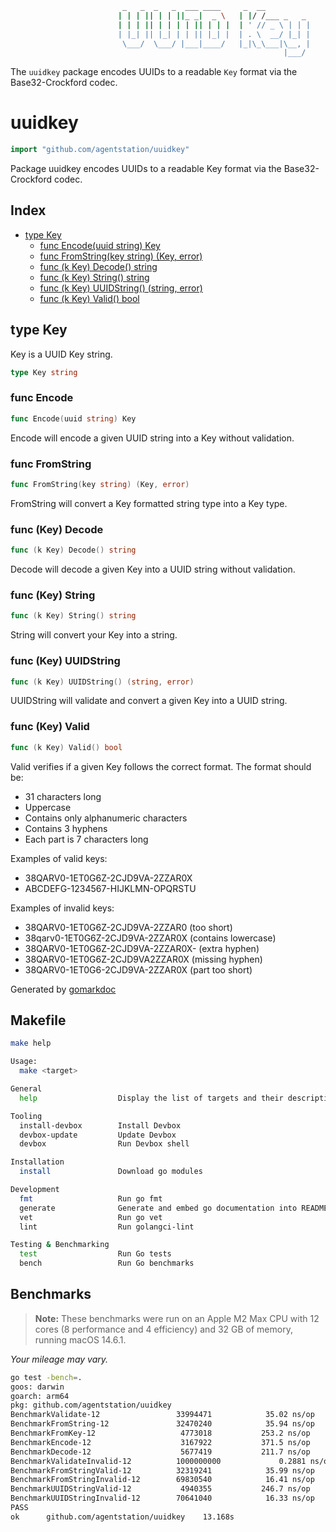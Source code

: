 ```sh
                         _   _  _   _  ___ ____     _  __          
                        | | | || | | ||_ _|  _ \   | |/ /___ _   _ 
                        | | | || | | | | || | | |  | ' // _ \ | | |
                        | |_| || |_| | | || |_| |  | . \  __/ |_| |
                         \___/  \___/ |___|____/   |_|\_\___|\__, |
                                                             |___/ 
```

The `uuidkey` package encodes UUIDs to a readable `Key` format via the Base32-Crockford codec.

<!-- gomarkdoc:embed:start -->

<!-- Code generated by gomarkdoc. DO NOT EDIT -->

# uuidkey

```go
import "github.com/agentstation/uuidkey"
```

Package uuidkey encodes UUIDs to a readable Key format via the Base32\-Crockford codec.

## Index

- [type Key](<#Key>)
  - [func Encode\(uuid string\) Key](<#Encode>)
  - [func FromString\(key string\) \(Key, error\)](<#FromString>)
  - [func \(k Key\) Decode\(\) string](<#Key.Decode>)
  - [func \(k Key\) String\(\) string](<#Key.String>)
  - [func \(k Key\) UUIDString\(\) \(string, error\)](<#Key.UUIDString>)
  - [func \(k Key\) Valid\(\) bool](<#Key.Valid>)


<a name="Key"></a>
## type Key

Key is a UUID Key string.

```go
type Key string
```

<a name="Encode"></a>
### func Encode

```go
func Encode(uuid string) Key
```

Encode will encode a given UUID string into a Key without validation.

<a name="FromString"></a>
### func FromString

```go
func FromString(key string) (Key, error)
```

FromString will convert a Key formatted string type into a Key type.

<a name="Key.Decode"></a>
### func \(Key\) Decode

```go
func (k Key) Decode() string
```

Decode will decode a given Key into a UUID string without validation.

<a name="Key.String"></a>
### func \(Key\) String

```go
func (k Key) String() string
```

String will convert your Key into a string.

<a name="Key.UUIDString"></a>
### func \(Key\) UUIDString

```go
func (k Key) UUIDString() (string, error)
```

UUIDString will validate and convert a given Key into a UUID string.

<a name="Key.Valid"></a>
### func \(Key\) Valid

```go
func (k Key) Valid() bool
```

Valid verifies if a given Key follows the correct format. The format should be:

- 31 characters long
- Uppercase
- Contains only alphanumeric characters
- Contains 3 hyphens
- Each part is 7 characters long

Examples of valid keys:

- 38QARV0\-1ET0G6Z\-2CJD9VA\-2ZZAR0X
- ABCDEFG\-1234567\-HIJKLMN\-OPQRSTU

Examples of invalid keys:

- 38QARV0\-1ET0G6Z\-2CJD9VA\-2ZZAR0 \(too short\)
- 38qarv0\-1ET0G6Z\-2CJD9VA\-2ZZAR0X \(contains lowercase\)
- 38QARV0\-1ET0G6Z\-2CJD9VA\-2ZZAR0X\- \(extra hyphen\)
- 38QARV0\-1ET0G6Z\-2CJD9VA2ZZAR0X \(missing hyphen\)
- 38QARV0\-1ET0G6\-2CJD9VA\-2ZZAR0X \(part too short\)

Generated by [gomarkdoc](<https://github.com/princjef/gomarkdoc>)


<!-- gomarkdoc:embed:end -->

## Makefile

```sh
make help

Usage:
  make <target>

General
  help                  Display the list of targets and their descriptions

Tooling
  install-devbox        Install Devbox
  devbox-update         Update Devbox
  devbox                Run Devbox shell

Installation
  install               Download go modules

Development
  fmt                   Run go fmt
  generate              Generate and embed go documentation into README.md
  vet                   Run go vet
  lint                  Run golangci-lint

Testing & Benchmarking
  test                  Run Go tests
  bench                 Run Go benchmarks
```

## Benchmarks

> **Note:** These benchmarks were run on an Apple M2 Max CPU with 12 cores (8 performance and 4 efficiency) and 32 GB of memory, running macOS 14.6.1.

*Your mileage may vary.*

```sh
go test -bench=.
goos: darwin
goarch: arm64
pkg: github.com/agentstation/uuidkey
BenchmarkValidate-12                 33994471            35.02 ns/op
BenchmarkFromString-12               32470240            35.94 ns/op
BenchmarkFromKey-12                   4773018           253.2 ns/op
BenchmarkEncode-12                    3167922           371.5 ns/op
BenchmarkDecode-12                    5677419           211.7 ns/op
BenchmarkValidateInvalid-12          1000000000             0.2881 ns/op
BenchmarkFromStringValid-12          32319241            35.99 ns/op
BenchmarkFromStringInvalid-12        69830540            16.41 ns/op
BenchmarkUUIDStringValid-12           4940355           246.7 ns/op
BenchmarkUUIDStringInvalid-12        70641040            16.33 ns/op
PASS
ok      github.com/agentstation/uuidkey    13.168s
```